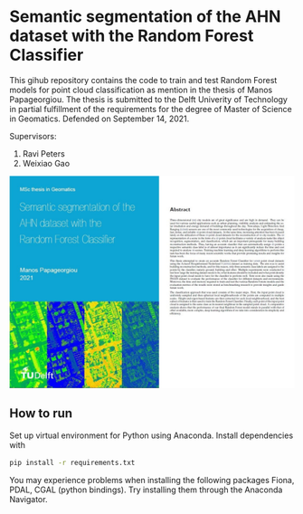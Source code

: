 # Semantic segmentation of the AHN dataset with the Random Forest Classifier

This gihub repository contains the code to train and test Random Forest models for point cloud classification as mention in the thesis of Manos Papageorgiou.
The thesis is submitted to the Delft Univerity of Technology in partial fulfillment of the requirements for the degree of Master of Science in Geomatics. Defended on September 14, 2021.

Supervisors:
1. Ravi Peters
2. Weixiao Gao

<img src="src/images/cover_front.JPG">


## How to run
Set up virtual environment for Python using Anaconda.
Install dependencies with 

```bash
pip install -r requirements.txt
```

You may experience problems when installing the following packages Fiona, PDAL, CGAL (python bindings). Try installing them through the Anaconda Navigator.

